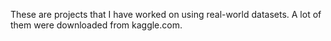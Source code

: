 These are projects that I have worked on using real-world datasets. A lot of them were downloaded from kaggle.com.
